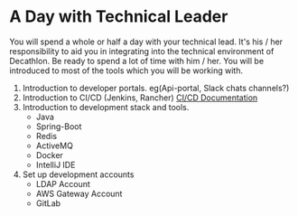 # A Day with Technical Leader
You will spend a whole or half a day with your technical lead. It's his / her responsibility to aid you in integrating into 
the technical environment of Decathlon. Be ready to spend a lot of time with him / her. You will be introduced to most of the tools which you will be working with. 

1. Introduction to developer portals. eg(Api-portal, Slack chats channels?)
2. Introduction to CI/CD (Jenkins, Rancher)
    <a href ="https://tech-china-doc.subsidia.org/#what-is-ci-cd">CI/CD Documentation</a>
3. Introduction to development stack and tools.
    * Java    
    * Spring-Boot
    * Redis
    * ActiveMQ
    * Docker
    * IntelliJ IDE
5. Set up development accounts 
    * LDAP Account
    * AWS Gateway Account
    * GitLab